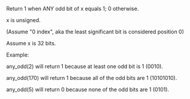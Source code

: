 Return 1 when ANY odd bit of x equals 1; 0 otherwise. 

x is unsigned.

(Assume "0 index", aka the least significant bit is considered position 0)

Assume x is 32 bits.

Example:

  any_odd(2)
    will return 1 because at least one odd bit is 1 (0010).

  any_odd(170)
    will return 1 because all of the odd bits are 1 (10101010).
    
  any_odd(5)
    will return 0 because none of the odd bits are 1 (0101).
    

